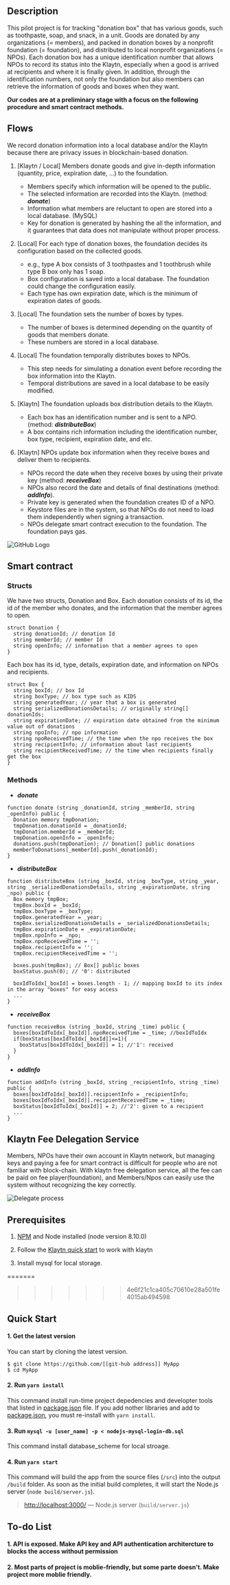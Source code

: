 ## Description

This pilot project is for tracking "donation box" that has various goods, such as toothpaste, soap, and snack, in a unit. Goods are donated by any organizations (= members), and packed in donation boxes by a nonprofit foundation (= foundation), and distributed to local nonprofit organizations (= NPOs). Each donation box has a unique identification number that allows NPOs to record its status into the Klaytn, especially when a good is arrived at recipients and where it is finally given. In addition, through the identification numbers, not only the foundation but also members can retrieve the information of goods and boxes when they want. 

**Our codes are at a preliminary stage with a focus on the following procedure and smart contract methods.**

## Flows

We record donation information into a local database and/or the Klaytn because there are privacy issues in blockchain-based donation.

1. [Klaytn / Local] Members donate goods and give in-depth information (quantity, price, expiration date, ...) to the foundation.
    - Members specify which information will be opened to the public.
    - The selected information are recorded into the Klaytn. (method: __*donate*__)
    - Information what members are reluctant to open are stored into a local database. (MySQL)
    - Key for donation is generated by hashing the all the information, and it guarantees that data does not manipulate without proper process.
    
2. [Local] For each type of donation boxes, the foundation decides its configuration based on the collected goods.
    - e.g., type A box consists of 3 toothpastes and 1 toothbrush while type B box only has 1 soap. 
    - Box configuration is saved into a local database. The foundation could change the configuration easily. 
    - Each type has own expiration date, which is the minimum of expiration dates of goods. 
    
3. [Local] The foundation sets the number of boxes by types.
    - The number of boxes is determined depending on the quantity of goods that members donate.
    - These numbers are stored in a local database. 
    
4. [Local] The foundation temporally distributes boxes to NPOs.
    - This step needs for simulating a donation event before recording the box information into the Klaytn.
    - Temporal distributions are saved in a local database to be easily modified.
    
5. [Klaytn] The foundation uploads box distribution details to the Klaytn. 
    - Each box has an identification number and is sent to a NPO. (method: __*distributeBox*__)
    - A box contains rich information including the identification number, box type, recipient, expiration date, and etc.
    
6. [Klaytn] NPOs update box information when they receive boxes and deliver them to recipients.
    - NPOs record the date when they receive boxes by using their private key (method: __*receiveBox*__)
    - NPOs also record the date and details of final destinations (method: __*addInfo*__).
    - Private key is generated when the foundation creates ID of a NPO.
    - Keystore files are in the system, so that NPOs do not need to load them independently when signing a transaction.
    - NPOs delegate smart contract execution to the foundation. The foundation pays gas. 
    
    
    
![GitHub Logo](/public/Fig_for_flow_ENG.png)

## Smart contract

### Structs
We have two structs, Donation and Box. Each donation consists of its id, the id of the member who donates, and the information that the member agrees to open. 
```
struct Donation {
  string donationId; // donation Id
  string memberId; // member Id
  string openInfo; // information that a member agrees to open
}
```
Each box has its id, type, details, expiration date, and information on NPOs and recipients. 
```
struct Box {
  string boxId; // box Id
  string boxType; // box type such as KIDS
  string generatedYear; // year that a box is generated
  string serializedDonationsDetails; // originally string[] donationIds;
  string expirationDate; // expiration date obtained from the minimum value out of donations
  string npoInfo; // npo information
  string npoReceivedTime; // the time when the npo receives the box
  string recipientInfo; // information about last recipients
  string recipientReceivedTime; // the time when recipients finally get the box
}
```

### Methods

- __*donate*__
```
function donate (string _donationId, string _memberId, string _openInfo) public {
  Donation memory tmpDonation;
  tmpDonation.donationId = _donationId;
  tmpDonation.memberId = _memberId;
  tmpDonation.openInfo = _openInfo;
  donations.push(tmpDonation); // Donation[] public donations
  memberToDonations[_memberId].push(_donationId);
}
```

- __*distributeBox*__
```
function distributeBox (string _boxId, string _boxType, string _year, string _serializedDonationsDetails, string _expirationDate, string _npo) public {
  Box memory tmpBox;
  tmpBox.boxId = _boxId;
  tmpBox.boxType = _boxType;
  tmpBox.generatedYear = _year;
  tmpBox.serializedDonationsDetails = _serializedDonationsDetails;
  tmpBox.expirationDate = _expirationDate;
  tmpBox.npoInfo = _npo;
  tmpBox.npoReceivedTime = '';
  tmpBox.recipientInfo = '';
  tmpBox.recipientReceivedTime = '';

  boxes.push(tmpBox); // Box[] public boxes
  boxStatus.push(0); // '0': distributed
  
  boxIdToIdx[_boxId] = boxes.length - 1; // mapping boxId to its index in the array "boxes" for easy access
  ...
}
```

- __*receiveBox*__
```
function receiveBox (string _boxId, string _time) public {
  boxes[boxIdToIdx[_boxId]].npoReceivedTime = _time; //boxIdToIdx
  if(boxStatus[boxIdToIdx[_boxId]]<=1){
    boxStatus[boxIdToIdx[_boxId]] = 1; //'1': received
  }
}
```

- __*addInfo*__
```
function addInfo (string _boxId, string _recipientInfo, string _time) public {
  boxes[boxIdToIdx[_boxId]].recipientInfo = _recipientInfo;
  boxes[boxIdToIdx[_boxId]].recipientReceivedTime = _time;
  boxStatus[boxIdToIdx[_boxId]] = 2; //'2': given to a recipient
  ...
}
```

## Klaytn Fee Delegation Service 

Members, NPOs have their own account in Klaytn network, but managing keys and paying a fee for smart contract is difficult for people who are not familiar with block-chain. With klaytn free delegation service, all the fee can be paid on fee player(foundation), and Members/Npos can easily use the system without recognizing the key correctly.


![Delegate process](/public/Picture1.png)



## Prerequisites


1. [NPM](https://www.npmjs.com/) and Node installed (node version 8.10.0)

2. Follow the [Klaytn quick start](https://docs.klaytn.com/getting_started/quick_start) to work with klaytn

3. Install mysql for local storage.



=======
>>>>>>> 4e6f21c1ca405c70610e28a501fe4015ab494598
## Quick Start

#### 1. Get the latest version

You can start by cloning the latest version.

```shell
$ git clone https://github.com/[[git-hub address]] MyApp
$ cd MyApp
```

#### 2. Run `yarn install`

This command install run-time project depedencies and developter tools that listed in [package.json](../package.json) file.
If you add nother libraries and add to [package.json](../package.json), you must re-install with `yarn install`.


#### 3. Run `mysql -u [user_name] -p < nodejs-mysql-login-db.sql`

This command install database_scheme for local stroage.


#### 4. Run `yarn start`

This command will build the app from the source files (`/src`) into the output
`/build` folder. As soon as the initial build completes, it will start the Node.js server (`node build/server.js`).

> [http://localhost:3000/](http://localhost:3000/) — Node.js server (`build/server.js`)




## To-do List

#### 1. API is exposed. Make API key and API authentication architercture to blocks the access without permission
#### 2. Most parts of project is moblie-friendly, but some parte doesn't. Make project more moblie friendly.

